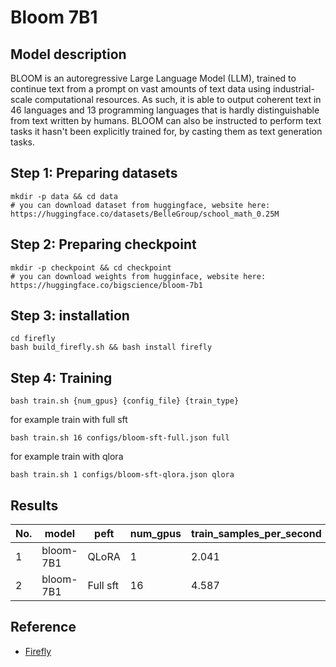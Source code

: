 # Bloom 7B1

## Model description

BLOOM is an autoregressive Large Language Model (LLM), trained to continue text from a prompt on vast amounts of text data using industrial-scale computational resources. As such, it is able to output coherent text in 46 languages and 13 programming languages that is hardly distinguishable from text written by humans. BLOOM can also be instructed to perform text tasks it hasn't been explicitly trained for, by casting them as text generation tasks.


## Step 1: Preparing datasets

```
mkdir -p data && cd data
# you can download dataset from huggingface, website here: https://huggingface.co/datasets/BelleGroup/school_math_0.25M
```

## Step 2: Preparing checkpoint

```
mkdir -p checkpoint && cd checkpoint
# you can download weights from hugginface, website here: https://huggingface.co/bigscience/bloom-7b1
```

## Step 3: installation
```
cd firefly
bash build_firefly.sh && bash install firefly
```

## Step 4: Training


```
bash train.sh {num_gpus} {config_file} {train_type}
```
for example train with full sft
```
bash train.sh 16 configs/bloom-sft-full.json full
```
for example train with qlora
```
bash train.sh 1 configs/bloom-sft-qlora.json qlora
```


## Results

| No.  | model     | peft        |    num_gpus        |train_samples_per_second | train_steps_per_second |
| ---- | --------- | ----------- | ------------------ | ----------------------  | -----------------------|
| 1    | bloom-7B1 | QLoRA       | 1                  |          2.041          |                0.128   |
| 2    | bloom-7B1 | Full sft    | 16                 |         4.587           |           0.072        |


## Reference

- [Firefly](https://github.com/yangjianxin1/Firefly)

